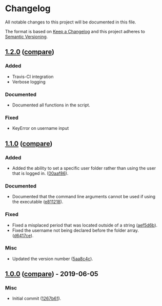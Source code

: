 # Changelog

All notable changes to this project will be documented in this file.

The format is based on [Keep a Changelog](http://keepachangelog.com/en/1.0.0/)
and this project adheres to [Semantic Versioning](http://semver.org/spec/v2.0.0.html).

## [1.2.0](https://github.BGogurt/CopyUserFiles/releases/tag/1.2.0) ([compare](https://github.com/BGogurt/CopyUserFiles/compare/1.1.0...1.2.0))

### Added

- Travis-CI integration
- Verbose logging

### Documented

- Documented all functions in the script.

### Fixed

- KeyError on username input

## [1.1.0](https://github.com/BGogurt/CopyUserFiles/releases/tag/1.1.0) ([compare](https://github.com/BGogurt/CopyUserFiles/compare/1.0.0...1.1.0))

### Added

- Added the ability to set a specific user folder rather than using the user that is logged in. ([00aaf86](https://github.com/BGogurt/CopyUserFiles/commit/00aaf8682a47c1e9f34043743e0b8749c073f01e)).

### Documented

- Documented that the command line arguments cannot be used if using the executable ([e811218](https://github.com/BGogurt/CopyUserFiles/commit/e811218db260919c139440b797646b293abfea20)).

### Fixed

- Fixed a misplaced period that was located outside of a string ([aef5d6b](https://github.com/BGogurt/CopyUserFiles/commit/aef5d6b7b4d2f41413f3b5c054cef3f78f59a40b)).
- Fixed the username not being declared before the folder array. ([d6417ce](https://github.com/BGogurt/CopyUserFiles/commit/d6417cef27d0683a1598ccf2dfd9df109d4bed88)).

### Misc

- Updated the version number ([5aa8c4c](https://github.com/BGogurt/CopyUserFiles/commit/5aa8c4c23795dff8113280e12b88e05a9c50f975)).

## [1.0.0](https://github.com/BGogurt/CopyUserFiles/releases/tag/1.0.0) ([compare](https://github.com/BGogurt/CopyUserFiles/compare/1267b61a67adb657373eabe2d3e657fdb511fd99...1.0.0)) - 2019-06-05

### Misc

- Initial commit ([1267b61](https://github.com/BGogurt/CopyUserFiles/commit/1267b61a67adb657373eabe2d3e657fdb511fd99)).
